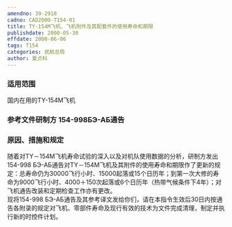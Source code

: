 ```yaml
---
amendno: 39-2918  
cadno: CAD2000-T154-01  
title: TY-154M飞机、飞机附件及其配套件的使用寿命和期限  
publishdate: 2000-05-30  
effdate: 2000-06-06  
tags: T154  
categories: 民航总局  
author: 夏贞科  
---
```

  
### 适用范围  
国内在用的TY-154M飞机  
  
<!--more-->  
### 参考文件研制方 154-998БЭ-АБ通告  
  
### 原因、措施和规定  
随着对TY－154M飞机寿命试验的深入以及对机队使用数据的分析，研制方发出154-998 БЭ-АБ通告对TY－154M飞机及其附件的使用寿命和期限作了更新的规定：总寿命仍为30000飞行小时、15000起落或15个日历年；到第一次大修的寿命为9000飞行小时、4000＋150次起落或6个日历年（热带气候条件下4年）；对飞机通告改装和定期检查工作亦有更改。  
    现将154-998 БЭ-АБ通告及其参考译文发给你们，请在本指令生效后30日内按通告各附录的规定对飞机、零部件寿命及现行有效的技术为文件完成清理，制定并执行新的时控件计划。  
